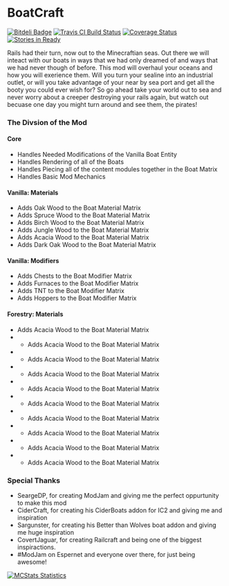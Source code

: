 BoatCraft
=========

[![Bitdeli Badge](https://d2weczhvl823v0.cloudfront.net/k2b6s9j/BoatCraft/trend.png)](https://bitdeli.com/free "Bitdeli Badge")
[![Travis CI Build Status](https://travis-ci.org/k2b6s9j/BoatCraft.png?branch=master)](https://travis-ci.org/k2b6s9j/BoatCraft)
[![Coverage Status](https://coveralls.io/repos/k2b6s9j/BoatCraft/badge.png)](https://coveralls.io/r/k2b6s9j/BoatCraft)
[![Stories in Ready](https://badge.waffle.io/k2b6s9j/BoatCraft.png?label=in%20progress)](https://waffle.io/k2b6s9j/BoatCraft)

Rails had their turn, now out to the Minecraftian seas. Out there we will inteact with our boats in ways that we had only dreamed of and ways that we had never though of before. This mod will overhaul your oceans and how you will exerience them. Will you turn your sealine into an industrial outlet, or will you take advantage of your near by sea port and get all the booty you could ever wish for? So go ahead take your world out to sea and never worry about a creeper destroying your rails again, but watch out becuase one day you might turn around and see them, the pirates!

### The Divsion of the Mod
#### Core
- Handles Needed Modifications of the Vanilla Boat Entity
- Handles Rendering of all of the Boats
- Handles Piecing all of the content modules together in the Boat Matrix
- Handles Basic Mod Mechanics

#### Vanilla: Materials
- Adds Oak Wood to the Boat Material Matrix
- Adds Spruce Wood to the Boat Material Matrix
- Adds Birch Wood to the Boat Material Matrix
- Adds Jungle Wood to the Boat Material Matrix
- Adds Acacia Wood to the Boat Material Matrix
- Adds Dark Oak Wood to the Boat Material Matrix

#### Vanilla: Modifiers
- Adds Chests to the Boat Modifier Matrix
- Adds Furnaces to the Boat Modifier Matrix
- Adds TNT to the Boat Modifier Matrix
- Adds Hoppers to the Boat Modifier Matrix

#### Forestry: Materials
- Adds Acacia Wood to the Boat Material Matrix
- - Adds Acacia Wood to the Boat Material Matrix
- - Adds Acacia Wood to the Boat Material Matrix
- - Adds Acacia Wood to the Boat Material Matrix
- - Adds Acacia Wood to the Boat Material Matrix
- - Adds Acacia Wood to the Boat Material Matrix
- - Adds Acacia Wood to the Boat Material Matrix
- - Adds Acacia Wood to the Boat Material Matrix
- - Adds Acacia Wood to the Boat Material Matrix
- - Adds Acacia Wood to the Boat Material Matrix

### Special Thanks
- SeargeDP, for creating ModJam and giving me the perfect oppurtunity to make this mod
- CiderCraft, for creating his CiderBoats addon for IC2 and giving me and inspiration
- Sargunster, for creating his Better than Wolves boat addon and giving me huge inspiration
- CovertJaguar, for creating Railcraft and being one of the biggest inspiractions.
- #ModJam on Espernet and everyone over there, for just being awesome!

[![MCStats Statistics](http://api.mcstats.org/signature/BoatCraft.png)](http://mcstats.org/plugin/BoatCraft)
